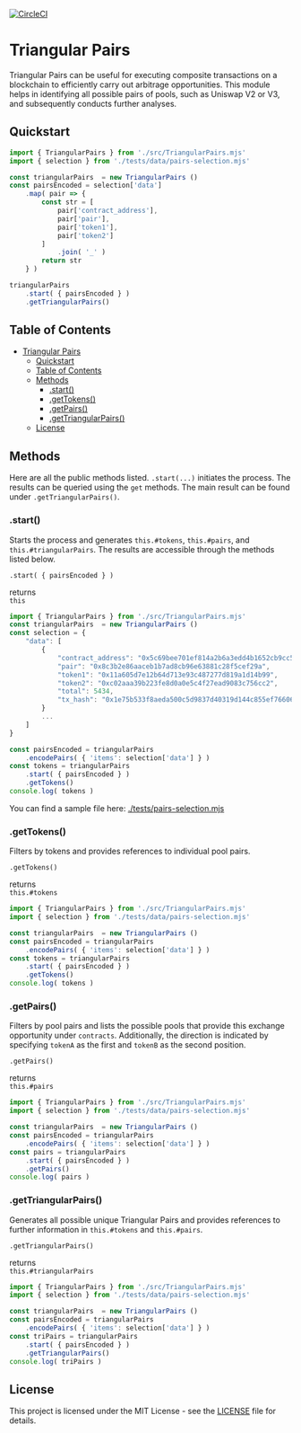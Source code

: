 [![CircleCI](https://img.shields.io/circleci/build/github/a6b8/triangularPairs/main)]()


# Triangular Pairs

Triangular Pairs can be useful for executing composite transactions on a blockchain to efficiently carry out arbitrage opportunities. This module helps in identifying all possible pairs of pools, such as Uniswap V2 or V3, and subsequently conducts further analyses.

## Quickstart

```js
import { TriangularPairs } from './src/TriangularPairs.mjs'
import { selection } from './tests/data/pairs-selection.mjs'

const triangularPairs  = new TriangularPairs ()
const pairsEncoded = selection['data']
    .map( pair => {
        const str = [
            pair['contract_address'],
            pair['pair'],
            pair['token1'],
            pair['token2']
        ]
            .join( '_' )
        return str
    } )

triangularPairs
    .start( { pairsEncoded } )
    .getTriangularPairs()
```



## Table of Contents

- [Triangular Pairs](#triangular-pairs)
  - [Quickstart](#quickstart)
  - [Table of Contents](#table-of-contents)
  - [Methods](#methods)
    - [.start()](#start)
    - [.getTokens()](#gettokens)
    - [.getPairs()](#getpairs)
    - [.getTriangularPairs()](#gettriangularpairs)
  - [License](#license)


## Methods

Here are all the public methods listed. `.start(...)` initiates the process. The results can be queried using the `get` methods. The main result can be found under `.getTriangularPairs()`.

### .start()

Starts the process and generates `this.#tokens`, `this.#pairs`, and `this.#triangularPairs`. The results are accessible through the methods listed below.

`.start( { pairsEncoded } )`  

returns  
`this`

```js
import { TriangularPairs } from './src/TriangularPairs.mjs'
const triangularPairs  = new TriangularPairs ()
const selection = {
    "data": [
        {
            "contract_address": "0x5c69bee701ef814a2b6a3edd4b1652cb9cc5aa6f",
            "pair": "0x8c3b2e86aaceb1b7ad8cb96e63881c28f5cef29a",
            "token1": "0x11a605d7e12b64d713e93c487277d819a1d14b99",
            "token2": "0xc02aaa39b223fe8d0a0e5c4f27ead9083c756cc2",
            "total": 5434,
            "tx_hash": "0x1e75b533f8aeda500c5d9837d40319d144c855ef7660679bd7a92368ff958fa7"
        }
        ...
    ]
}

const pairsEncoded = triangularPairs
    .encodePairs( { 'items': selection['data'] } )
const tokens = triangularPairs
    .start( { pairsEncoded } )
    .getTokens()
console.log( tokens )

```

You can find a sample file here: [./tests/pairs-selection.mjs]()


### .getTokens()

Filters by tokens and provides references to individual pool pairs.

`.getTokens()`

returns  
`this.#tokens`

```js
import { TriangularPairs } from './src/TriangularPairs.mjs'
import { selection } from './tests/data/pairs-selection.mjs'

const triangularPairs  = new TriangularPairs ()
const pairsEncoded = triangularPairs
    .encodePairs( { 'items': selection['data'] } )
const tokens = triangularPairs
    .start( { pairsEncoded } )
    .getTokens()
console.log( tokens )
```

### .getPairs()

Filters by pool pairs and lists the possible pools that provide this exchange opportunity under `contracts`. Additionally, the direction is indicated by specifying `tokenA` as the first and `tokenB` as the second position.

`.getPairs()`

returns  
`this.#pairs`

```js
import { TriangularPairs } from './src/TriangularPairs.mjs'
import { selection } from './tests/data/pairs-selection.mjs'

const triangularPairs  = new TriangularPairs ()
const pairsEncoded = triangularPairs
    .encodePairs( { 'items': selection['data'] } )
const pairs = triangularPairs
    .start( { pairsEncoded } )
    .getPairs()
console.log( pairs )
```

### .getTriangularPairs()

Generates all possible unique Triangular Pairs and provides references to further information in `this.#tokens` and `this.#pairs`.

`.getTriangularPairs()`

returns  
`this.#triangularPairs`

```js
import { TriangularPairs } from './src/TriangularPairs.mjs'
import { selection } from './tests/data/pairs-selection.mjs'

const triangularPairs  = new TriangularPairs ()
const pairsEncoded = triangularPairs
    .encodePairs( { 'items': selection['data'] } )
const triPairs = triangularPairs
    .start( { pairsEncoded } )
    .getTriangularPairs()
console.log( triPairs )
```

## License

This project is licensed under the MIT License - see the [LICENSE](LICENSE) file for details.